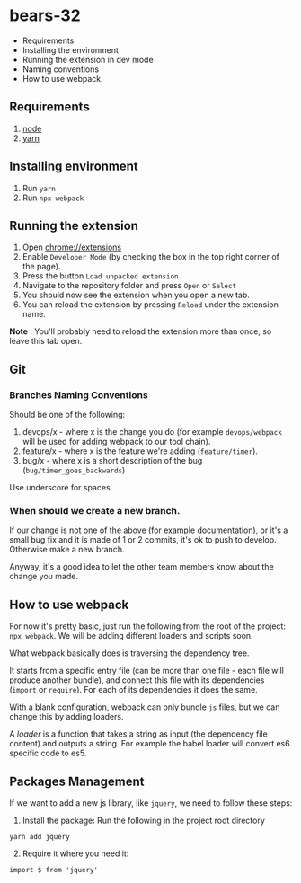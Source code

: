# bears-32

* Requirements
* Installing the environment
* Running the extension in dev mode
* Naming conventions
* How to use webpack.

## Requirements

1. [node](https://nodejs.org/en/)
2. [yarn](https://yarnpkg.com/en/docs/install)

## Installing environment

1. Run `yarn`
2. Run `npx webpack`

## Running the extension

1. Open [chrome://extensions](chrome://extensions)
2. Enable `Developer Mode` (by checking the box in the top right corner of the page).
3. Press the button `Load unpacked extension`
4. Navigate to the repository folder and press `Open` or `Select`
5. You should now see the extension when you open a new tab.
6. You can reload the extension by pressing `Reload` under the extension name.

**Note** : You'll probably need to reload the extension more than once, so leave this tab open.

## Git

### Branches Naming Conventions

Should be one of the following:

1. devops/x - where x is the change you do (for example `devops/webpack` will be used for adding webpack to our tool chain).
2. feature/x - where x is the feature we're adding (`feature/timer`).
3. bug/x - where x is a short description of the bug (`bug/timer_goes_backwards`)

Use underscore for spaces.

### When should we create a new branch.

If our change is not one of the above (for example documentation), or it's a small bug fix and it is made of 1 or 2 commits, it's ok to push to develop. Otherwise make a new branch.

Anyway, it's a good idea to let the other team members know about the change you made.

## How to use webpack

For now it's pretty basic, just run the following from the root of the project: `npx webpack`.
We will be adding different loaders and scripts soon.

What webpack basically does is traversing the dependency tree.

It starts from a specific entry file (can be more than one file - each file will produce another bundle), and connect this file with its dependencies (`import` or `require`). For each of its dependencies it does the same.

With a blank configuration, webpack can only bundle `js` files, but we can change this by adding loaders.

A _loader_ is a function that takes a string as input (the dependency file content) and outputs a string. For example the babel loader will convert es6 specific code to es5.

## Packages Management

If we want to add a new js library, like `jquery`, we need to follow these steps:

1. Install the package: Run the following in the project root directory

```
yarn add jquery
```

2. Require it where you need it:

```
import $ from 'jquery'
```
